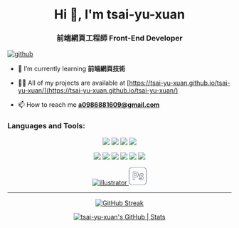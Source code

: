 
<h1 align="center">Hi 👋, I'm tsai-yu-xuan</h1>
<h3 align="center">前端網頁工程師 Front-End Developer</h3>


 <a href="https://github.com/tsai-yu-xuan">![github](https://img.shields.io/badge/GitHub-000000?style=for-the-badge&logo=GitHub&logoColor=white) </a>



- 🌱 I’m currently learning **前端網頁技術**

- 👨‍💻 All of my projects are available at [https://tsai-yu-xuan.github.io/tsai-yu-xuan/](https://tsai-yu-xuan.github.io/tsai-yu-xuan/)

- 📫 How to reach me **a0986881609@gmail.com**



### Languages and Tools:
<p align="center">
 <img  src="https://img.shields.io/badge/CSS3-1572B6?style=for-the-badge&logo=css3&logoColor=white" />  
 <img  src="https://img.shields.io/badge/HTML5-E34F26?style=for-the-badge&logo=html5&logoColor=white" />  
 <img  src="https://img.shields.io/badge/Figma-F24E1E?style=for-the-badge&logo=figma&logoColor=white" />    
      <img  src="https://img.shields.io/badge/Sass-CC6699?style=for-the-badge&logo=sass&logoColor=white" />  
 </p>
<p align="center">
    <img  src="https://img.shields.io/badge/JavaScript-323330?style=for-the-badge&logo=javascript&logoColor=F7DF1E" />  
     <img  src="https://img.shields.io/badge/MongoDB-4EA94B?style=for-the-badge&logo=mongodb&logoColor=white" />  
     <img  src="https://img.shields.io/badge/TypeScript-007ACC?style=for-the-badge&logo=typescript&logoColor=white" />  
 <img  src="https://img.shields.io/badge/Vue%20js-35495E?style=for-the-badge&logo=vuedotjs&logoColor=4FC08D" />  
  <img  src="https://img.shields.io/badge/Bootstrap-563D7C?style=for-the-badge&logo=bootstrap&logoColor=white" />  
 <img  src="https://img.shields.io/badge/Vuetify-1867C0?style=for-the-badge&logo=vuetify&logoColor=white" />  
</p>
   <p align="center">
<a href="https://www.adobe.com/in/products/illustrator.html" target="_blank" rel="noreferrer"> 
    <img src="https://www.vectorlogo.zone/logos/adobe_illustrator/adobe_illustrator-icon.svg" alt="illustrator" width="40" height="40"/> 
</a>
<a href="https://www.photoshop.com/en" target="_blank" rel="noreferrer"> 
    <img src="https://raw.githubusercontent.com/devicons/devicon/master/icons/photoshop/photoshop-line.svg" alt="photoshop" width="40" height="40"/> 
</a> 

<hr>

<p align="center" ><a href="https://git.io/streak-stats"><img src="https://streak-stats.demolab.com?user=tsai-yu-xuan&theme=synthwave&hide_border=&border_radius=4.4" alt="GitHub Streak" /></a>
</p>

<div align="center">
  <a href="https://quira.sh?utm_source=widgets&utm_campaign=tsai-yu-xuan">
    <img src="https://stats.quira.sh/tsai-yu-xuan/github?theme=light" alt="tsai-yu-xuan's GitHub | Stats">
  </a>
</div>
